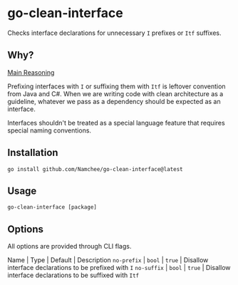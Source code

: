# go-clean-interface

Checks interface declarations for unnecessary `I` prefixes or `Itf` suffixes.

## Why?

[Main Reasoning](https://stackoverflow.com/a/5817904)

Prefixing interfaces with `I` or suffixing them with `Itf` is leftover convention from Java and C#. When we are writing code with clean architecture as a guideline, whatever we pass as a dependency should be expected as an interface.

Interfaces shouldn't be treated as a special language feature that requires special naming conventions.

## Installation

```shell
go install github.com/Namchee/go-clean-interface@latest
```

## Usage

```shell
go-clean-interface [package]
```

## Options

All options are provided through CLI flags.

Name | Type | Default | Description
`no-prefix` | `bool` | `true` | Disallow interface declarations to be prefixed with `I`
`no-suffix` | `bool` | `true` | Disallow interface declarations to be suffixed with `Itf`
